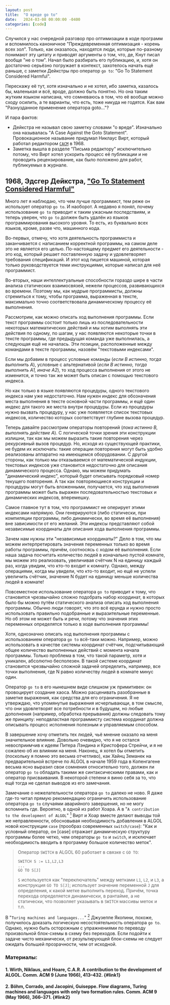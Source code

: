 ```yaml
---
layout: post
title:  "О вреде go to"
date:   2024-03-08 00:00:00 -0400
categories: [code]
---
```


Случился у нас очередной разговор про оптимизации в коде программ и вспомнилось каноничное "Преждевременная оптимизация - корень всех зол". Только, как оказалось, находятся люди, которые по-разному понимают эту цитату и приводят аргументы о том, что, де, Кнут писал вообще "не о том". Начал было разбирать его публикацию, и, хотя он достаточно серьёзно погружает в контекст, захотелось начать ещё раньше, с заметки Дейкстры про оператор `go to`: "Go To Statement Considered Harmful".

Перескажу её тут, хотя изначально и не хотел, ибо заметка, казалось бы, маленькая и всё, вроде, должно быть понятно. Но она таким жутким языком написана, что сомневаюсь в том, что её вообще можно сходу осилить, а те варианты, что есть, тоже никуда не годятся. Как вам "Разнузданное применение оператора goto..."?

И пара фактов: 
- Дейкстра не называл свою заметку словами "о вреде". Изначально она называлась "A Case Against the Goto Statement". Провокационное называние придумал Никлаус Вирт, который работал редактором [`CACM`](https://cacm.acm.org/) в 1968. 
- Заметка вышла в разделе "Письма редактору" исключительно потому, что Вирт хотел ускорить процесс её публикации и не проводить рецензирование, как было положено для работ, публикуемых в журнале.

## 1968, Эдсгер Дейкстра, ["Go To Statement Considered Harmful"](https://dl.acm.org/doi/10.1145/362929.362947)

Много лет я наблюдаю, что чем лучше программист, тем реже он использует оператор `go to`. И наоборот. А недавно я понял, почему использование `go to` приводит к таким ужасным последствиям, и теперь уверен, что `go to` должен быть удалён из языков программирования высокого уровня. То есть, из буквально всех языков, кроме, разве что, машинного кода.

Во-первых, отмечу, что хотя деятельность программиста и заканчивается с написанием корректной программы, на самом деле это не является его целью. По-настоящему предмет его деятельности - это код, который решает поставленную задачу и удовлетворяет требования спецификаций. И этот код пишется машиной, которая только руководствуется теми инструкциями, которые написал для неё программист.

Во-вторых, наши интеллектуальные способности гораздо шире в части анализа статических взаимосвязей, нежели процессов, развивающихся во времени. Поэтому мы, как мудрые программисты, должны стремиться к тому, чтобы программа, выраженная в тексте, максимально точно соответствовала динамическому процессу её выполнения.

Рассмотрим, как можно описать ход выполнения программы. Если текст программы состоит только лишь из последовательности некоторых математических действий и мы хотим выполнять эти действия по одному, по шагам, у нас появляются некоторые точки в тексте программы, где предыдущая команда уже выполнилась, а следующая ещё не началась. Эти позиции, расположенные между командами в тексте программы, назовём "текстовыми индексами".

Если мы добавим в процесс условные команды (*если B истинно, тогда выполнить A*), условные с альтернативой (*если B истинно, тогда выполнить A1, иначе A2*), то ход процесса выполнения от этого не изменится, и точно так же может быть описан с помощью текстового индекса.

Но как только в языке появляются процедуры, одного текстового индекса нам уже недостаточно. Нам нужен индекс для обозначения места выполнения в тексте основной части программы, и ещё один индекс для такого же места внутри процедуры. Если из процедуры нужно вызвать процедуру, у нас уже появляется список текстовых индексов, количество которых соответствует глубине вызова процедур.

Теперь давайте рассмотрим операторы повторений (*пока истинно B, выполнять действие A*). С логической точки зрения эти конструкции излишни, так как мы можем выразить такие повторения через рекурсивный вызов процедур. Но, исходя из существующей практики, не будем их исключать: такие операции повторения могут быть удобно реализованы аппаратно на имеющемся оборудовании. С другой стороны, как только мы отказываемся от математической индукции, текстовых индексов уже становится недостаточно для описания динамического процесса. Однако, мы можем придумать "динамический индекс", который будет описывать порядковый номер текущего повторения. А так как повторяющиеся конструкции и процедуры могут быть вложенными, получается, что ход выполнения программы может быть выражен последовательностью текстовых и динамических индексов, вперемешку.

Самое главное тут в том, что программист не оперирует этими индексами напрямую. Они генерируются (либо статически, при компиляции программы, либо динамически, во время её выполнения) вне зависимости от его желаний. Эти индексы представляют собой независимые координаты для описания хода выполнения программы.

Зачем нам нужны эти "независимые координаты?" Дело в том, что мы можем интерпретировать значения переменных только во время работы программы, причём, соотносясь с ходом её выполнения. Если наша задача посчитать количество людей в изначально пустой комнате, мы можем это реализовать, увеличивая счётчик N на единицу каждый раз, когда увидим, что кто-то входит к комнату. Однако, между операциями, когда мы увидели, что кто-то входит, но ещё не успели увеличить счётчик, значение N будет на единицу меньше количества людей в комнате!

Повсеместное использование оператора `go to` приводит к тому, что становится чрезвычайно сложно подобрать набор координат, в которых было бы можно путём статического анализа описать ход выполнения программы. Обычно люди говорят, что это всё ерунда и нужно просто использовать правильно подобранные и выразительные переменные. Но об этом не может быть и речи, потому что значения этих переменных определятся только в ходе выполнения программы!

Хотя, однозначно описать ход выполнения программы с использованием оператора `go to` всё-таки можно. Например, можно использовать в качестве системы координат счётчик, подсчитывающий общее количество выполненных действий с момента начала программы. Только проблема в том, что такой параметр, хотя и уникален, абсолютно бесполезен. В такой системе координат становится чрезвычайно сложной задачей определить, например, все точки выполнения, где N равно количеству людей в комнате минус один.

Оператор `go to` в его нынешнем виде слишком уж примитивен: он провоцирует создание хаоса. Можно расценивать разобранные в заметке выражения, как средства для его ограничения. Я не утверждаю, что упомянутые выражения исчерпывающи, в том смысле, что они удовлетворят все потребности и в будущем, но любые дополнения (например, обработка прерывания) должны следовать тому же принципу: неподвластная программисту система координат должна описывать процесс исполнения полезным и управляемым способом.

В завершение хочу отметить тех людей, чьё мнение оказало на меня значительное влияние. Довольно очевидно, что я не остался невосприимчив к идеям Питера Лэндина и Кристофера Стрейчи, и я не сожалею об их влиянии на меня. Наконец, я хотел бы отметить (поскольку я помню это весьма отчетливо), как Хайнц Земанек на предварительной встрече по ALGOL в начале 1959 года в Копенгагене весьма ясно выразил свои сомнения относительно того, должен ли оператор `go to` обладать такими же синтаксическими правами, как и оператор присваивания. В некоторой степени я виню себя за то, что ещё тогда не сделал выводов из его замечания.

Замечание о нежелательности оператора `go to` далеко не ново. Я даже где-то читал прямую рекомендацию ограничить использование оператора `go to` случаями аварийного завершения, но не могу вспомнить где. Вероятно, в одной из работ Хоара. А в "`A contribution to the development of ALGOL`" [<sup>1</sup>](#link1) Вирт и Хоар вместе делают выводы той же неправленности, обосновывая необходимость добавления в ALGOL новой конструкции `case` (прообраз современных `switch/case`): "Как и условный оператор, он [case] отражает динамическую структуру программы более четко, чем операторы `go to` и `switch`, и исключает необходимость вводить в программу большое количество меток".

> Оператор `SWITCH` в ALGOL 60 работает в связке с `GO TO`:
> 
> ```algol
> SWITCH S := L1,L2,L3
> ...
> GO TO S[J]
> ```
> `S` используется как "переключатель" между метками `L1`, `L2`, и `L3`, а конструкция `GO TO S[J]`; использует значение переменной `J` для определения, к какой метке выполнить переход. Причём, точка перехода определяется динамически, в рантайме, а не статически, что позволяет указывать в `SWITCH` массивы меток и т.п.

В "`Turing machines and languages...`" [<sup>2</sup>](#link2) Джузеппе Якопини, похоже, получилось доказать логическую несостоятельность оператора `go to`. Однако, нужно быть осторожным с упражнениями по переводу произвольной блок-схемы в схему без переходов. Если подойти к задаче чисто механически, от результирующей блок-схемы не следует ожидать большей прозрачности, чем от исходной.

### Материалы:

#### 1. Wirth, Niklaus, and Hoare, C.A.R. A contribution to the development of ALGOL. Comm. ACM 9 (June 1966), 413–432. {#link1}
#### 2. Böhm, Corrado, and Jacopini, Guiseppe. Flow diagrams, Turing machines and languages with only two formation rules. Comm. ACM 9 (May 1966), 366–371. {#link2}
